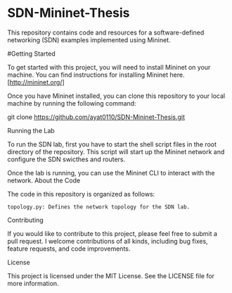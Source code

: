 # SDN-Mininet-Thesis

This repository contains code and resources for a software-defined networking (SDN) examples implemented using Mininet.

#Getting Started

To get started with this project, you will need to install Mininet on your machine. You can find instructions for installing Mininet here.[http://mininet.org/]

Once you have Mininet installed, you can clone this repository to your local machine by running the following command:

git clone https://github.com/ayat0110/SDN-Mininet-Thesis.git

Running the Lab

To run the SDN lab, first you have to start the shell script files in the root directory of the repository. This script will start up the Mininet network and configure the SDN swicthes and routers.


Once the lab is running, you can use the Mininet CLI to interact with the network.
About the Code

The code in this repository is organized as follows:

    topology.py: Defines the network topology for the SDN lab.

Contributing

If you would like to contribute to this project, please feel free to submit a pull request. I welcome contributions of all kinds, including bug fixes, feature requests, and code improvements.

License

This project is licensed under the MIT License. See the LICENSE file for more information.

